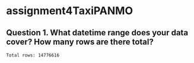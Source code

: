 # assignment4TaxiPANMO
 ## Question 1. What datetime range does your data cover?  How many rows are there total?
 ```Date range: 2013-01-01 00:00:00 to 2013-01-31 23:59:59
Total rows: 14776616
 ```

